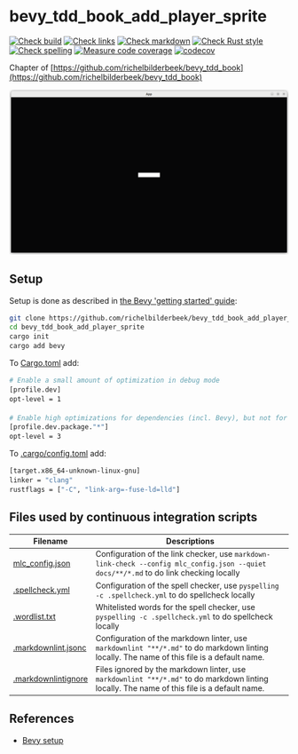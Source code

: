 # bevy_tdd_book_add_player_sprite

[![Check build](https://github.com/richelbilderbeek/bevy_tdd_book_add_player_sprite/actions/workflows/check_build.yaml/badge.svg?branch=master)](https://github.com/richelbilderbeek/bevy_tdd_book_add_player_sprite/actions/workflows/check_build.yaml)
[![Check links](https://github.com/richelbilderbeek/bevy_tdd_book_add_player_sprite/actions/workflows/check_links.yaml/badge.svg?branch=master)](https://github.com/richelbilderbeek/bevy_tdd_book_add_player_sprite/actions/workflows/check_links.yaml)
[![Check markdown](https://github.com/richelbilderbeek/bevy_tdd_book_add_player_sprite/actions/workflows/check_markdown.yaml/badge.svg?branch=master)](https://github.com/richelbilderbeek/bevy_tdd_book_add_player_sprite/actions/workflows/check_markdown.yaml)
[![Check Rust style](https://github.com/richelbilderbeek/bevy_tdd_book_add_player_sprite/actions/workflows/check_rust_style.yaml/badge.svg?branch=master)](https://github.com/richelbilderbeek/bevy_tdd_book_add_player_sprite/actions/workflows/check_rust_style.yaml)
[![Check spelling](https://github.com/richelbilderbeek/bevy_tdd_book_add_player_sprite/actions/workflows/check_spelling.yaml/badge.svg?branch=master)](https://github.com/richelbilderbeek/bevy_tdd_book_add_player_sprite/actions/workflows/check_spelling.yaml)
[![Measure code coverage](https://github.com/richelbilderbeek/bevy_tdd_book_add_player_sprite/actions/workflows/measure_codecov.yaml/badge.svg?branch=master)](https://github.com/richelbilderbeek/bevy_tdd_book_add_player_sprite/actions/workflows/measure_codecov.yaml)
[![codecov](https://codecov.io/gh/richelbilderbeek/bevy_tdd_book_add_player_sprite/graph/badge.svg?token=XAVFZYDQKZ)](https://codecov.io/gh/richelbilderbeek/bevy_tdd_book_add_player_sprite)

Chapter of [https://github.com/richelbilderbeek/bevy_tdd_book](https://github.com/richelbilderbeek/bevy_tdd_book)

![Screenshot of this application](add_player_sprite.png)

## Setup

Setup is done as described in [the Bevy 'getting started' guide](https://bevyengine.org/learn/quick-start/getting-started/setup/):

```bash
git clone https://github.com/richelbilderbeek/bevy_tdd_book_add_player_sprite
cd bevy_tdd_book_add_player_sprite
cargo init
cargo add bevy
```

To [Cargo.toml](Cargo.toml) add:

```bash
# Enable a small amount of optimization in debug mode
[profile.dev]
opt-level = 1

# Enable high optimizations for dependencies (incl. Bevy), but not for our code:
[profile.dev.package."*"]
opt-level = 3
```

To [.cargo/config.toml](.cargo/config.toml) add:

```bash
[target.x86_64-unknown-linux-gnu]
linker = "clang"
rustflags = ["-C", "link-arg=-fuse-ld=lld"]
```

## Files used by continuous integration scripts

Filename                                  |Descriptions
------------------------------------------|--------------------------------------------------------------------------------------------------------------------------------------
[mlc_config.json](mlc_config.json)        |Configuration of the link checker, use `markdown-link-check --config mlc_config.json --quiet docs/**/*.md` to do link checking locally
[.spellcheck.yml](.spellcheck.yml)        |Configuration of the spell checker, use `pyspelling -c .spellcheck.yml` to do spellcheck locally
[.wordlist.txt](.wordlist.txt)            |Whitelisted words for the spell checker, use `pyspelling -c .spellcheck.yml` to do spellcheck locally
[.markdownlint.jsonc](.markdownlint.jsonc)|Configuration of the markdown linter, use `markdownlint "**/*.md"` to do markdown linting locally. The name of this file is a default name.
[.markdownlintignore](.markdownlintignore)|Files ignored by the markdown linter, use `markdownlint "**/*.md"` to do markdown linting locally. The name of this file is a default name.

## References

* [Bevy setup](https://bevyengine.org/learn/quick-start/getting-started/setup/)
